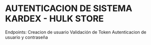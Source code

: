 # AUTENTICACION DE SISTEMA KARDEX - HULK STORE
Endpoints:
Creacion de usuario
Validación de Token 
Autenticacion de usuario y contraseña
